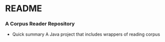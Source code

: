 # README #



### A Corpus Reader Repository ###

* Quick summary
A Java project that includes wrappers of reading corpus
